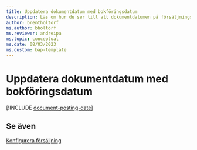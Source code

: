 ```yaml
---
title: Uppdatera dokumentdatum med bokföringsdatum
description: Läs om hur du ser till att dokumentdatumen på försäljnings- och inköpsdokument matchar bokföringsdatumen.
author: brentholtorf
ms.author: bholtorf
ms.reviewer: andreipa
ms.topic: conceptual
ms.date: 08/03/2023
ms.custom: bap-template
---
```


# <a name="updating-document-dates-with-posting-dates"></a>Uppdatera dokumentdatum med bokföringsdatum

[!INCLUDE [document-posting-date](includes/document-posting-date.md)]

## <a name="see-also"></a>Se även

[Konfigurera försäljning](sales-setup-sales.md)
